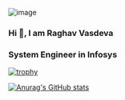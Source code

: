 
![image](https://user-images.githubusercontent.com/99480168/230713479-1d7c22ac-af97-4094-95a3-894e3597ddda.png)

### Hi 👋, I am Raghav Vasdeva
### System Engineer in Infosys 

[![trophy](https://github-profile-trophy.vercel.app/?username=raghav-1998)](https://github.com/ryo-ma/github-profile-trophy)

[![Anurag's GitHub stats](https://github-readme-stats.vercel.app/api?username=raghav-1998)](https://github.com/anuraghazra/github-readme-stats)
<!--
**raghav-1998/raghav-1998** is a ✨ _special_ ✨ repository because its `README.md` (this file) appears on your GitHub profile.

Here are some ideas to get you started:

- 🔭 I’m currently working on ...
- 🌱 I’m currently learning ...
- 👯 I’m looking to collaborate on ...
- 🤔 I’m looking for help with ...
- 💬 Ask me about ...
- 📫 How to reach me: ...
- 😄 Pronouns: ...
- ⚡ Fun fact: ...
-->
